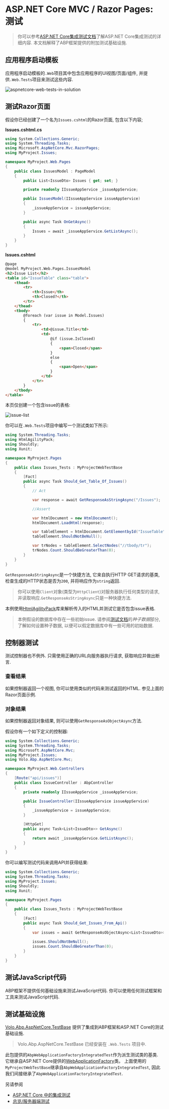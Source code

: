 # ASP.NET Core MVC / Razor Pages: 测试

> 你可以参考[ASP.NET Core集成测试文档](https://docs.microsoft.com/en-us/aspnet/core/test/integration-tests)了解ASP.NET Core集成测试的详细内容. 本文档解释了ABP框架提供的附加测试基础设施.

## 应用程序启动模板

应用程序启动模板的`.Web`项目其中包含应用程序的UI视图/页面/组件, 并提供`.Web.Tests`项目来测试这些内容.

![aspnetcore-web-tests-in-solution](../../images/aspnetcore-web-tests-in-solution.png)

## 测试Razor页面

假设你已经创建了一个名为`Issues.cshtml`的Razor页面, 包含以下内容;

**Issues.cshtml.cs**

````csharp
using System.Collections.Generic;
using System.Threading.Tasks;
using Microsoft.AspNetCore.Mvc.RazorPages;
using MyProject.Issues;

namespace MyProject.Web.Pages
{
    public class IssuesModel : PageModel
    {
        public List<IssueDto> Issues { get; set; }

        private readonly IIssueAppService _issueAppService;

        public IssuesModel(IIssueAppService issueAppService)
        {
            _issueAppService = issueAppService;
        }

        public async Task OnGetAsync()
        {
            Issues = await _issueAppService.GetListAsync();
        }
    }
}
````

**Issues.cshtml**

````html
@page
@model MyProject.Web.Pages.IssuesModel
<h2>Issue List</h2>
<table id="IssueTable" class="table">
    <thead>
        <tr>
            <th>Issue</th>
            <th>Closed?</th>
        </tr>
    </thead>
    <tbody>
        @foreach (var issue in Model.Issues)
        {
            <tr>
                <td>@issue.Title</td>
                <td>
                    @if (issue.IsClosed)
                    {
                        <span>Closed</span>
                    }
                    else
                    {
                        <span>Open</span>
                    }
                </td>
            </tr>
        }
    </tbody>
</table>
````

本页仅创建一个包含issue的表格:

![issue-list](../../images/issue-list.png)

你可以在`.Web.Tests`项目中编写一个测试类如下所示:

````csharp
using System.Threading.Tasks;
using HtmlAgilityPack;
using Shouldly;
using Xunit;

namespace MyProject.Pages
{
    public class Issues_Tests : MyProjectWebTestBase
    {
        [Fact]
        public async Task Should_Get_Table_Of_Issues()
        {
            // Act

            var response = await GetResponseAsStringAsync("/Issues");

            //Assert

            var htmlDocument = new HtmlDocument();
            htmlDocument.LoadHtml(response);

            var tableElement = htmlDocument.GetElementbyId("IssueTable");
            tableElement.ShouldNotBeNull();

            var trNodes = tableElement.SelectNodes("//tbody/tr");
            trNodes.Count.ShouldBeGreaterThan(0);
        }
    }
}
````

`GetResponseAsStringAsync`是一个快捷方法, 它来自执行HTTP GET请求的基类, 检查生成的HTTP状态是否为`200`, 并将响应作为`string`返回.

> 你可以使用`Client`对象(类型为`HttpClient`)对服务器执行任何类型的请求, 并读取响应.`GetResponseAsStringAsync`只是一种快捷方法.

本例使用[HtmlAgilityPack](https://html-agility-pack.net/)库来解析传入的HTML并测试它是否包含issue表格.

> 本例假设的数据库中存在一些初始issue. 请参阅[测试文档](../../Testing.md)的*种子数据*部分, 了解如何设置种子数据, 以便可以假定数据库中有一些可用的初始数据.

## 控制器测试

测试控制器也不例外. 只需使用正确的URL向服务器执行请求, 获取响应并做出断言.

### 查看结果

如果控制器返回一个视图, 你可以使用类似的代码来测试返回的HTML. 参见上面的Razor页面示例.

### 对象结果

如果控制器返回对象结果, 则可以使用`GetResponseAsObjectAsync`方法. 

假设你有一个如下定义的控制器:

````csharp
using System.Collections.Generic;
using System.Threading.Tasks;
using Microsoft.AspNetCore.Mvc;
using MyProject.Issues;
using Volo.Abp.AspNetCore.Mvc;

namespace MyProject.Web.Controllers
{
    [Route("api/issues")]
    public class IssueController : AbpController
    {
        private readonly IIssueAppService _issueAppService;

        public IssueController(IIssueAppService issueAppService)
        {
            _issueAppService = issueAppService;
        }

        [HttpGet]
        public async Task<List<IssueDto>> GetAsync()
        {
            return await _issueAppService.GetListAsync();
        }
    }
}
````

你可以编写测试代码来调用API并获得结果:

````csharp
using System.Collections.Generic;
using System.Threading.Tasks;
using MyProject.Issues;
using Shouldly;
using Xunit;

namespace MyProject.Pages
{
    public class Issues_Tests : MyProjectWebTestBase
    {
        [Fact]
        public async Task Should_Get_Issues_From_Api()
        {
            var issues = await GetResponseAsObjectAsync<List<IssueDto>>("/api/issues");
            
            issues.ShouldNotBeNull();
            issues.Count.ShouldBeGreaterThan(0);
        }
    }
}
````

## 测试JavaScript代码

ABP框架不提供任何基础设施来测试JavaScript代码. 你可以使用任何测试框架和工具来测试JavaScript代码.

## 测试基础设施

[Volo.Abp.AspNetCore.TestBase](https://www.nuget.org/packages/Volo.Abp.AspNetCore.TestBase) 提供了集成到ABP框架和ASP.NET Core的测试基础设施.

> Volo.Abp.AspNetCore.TestBase 已经安装在 `.Web.Tests` 项目中.

此包提供的`AbpWebApplicationFactoryIntegratedTest`作为派生测试类的基类. 它继承自ASP.NET Core提供的[WebApplicationFactory](https://learn.microsoft.com/zh-cn/aspnet/core/test/integration-tests)类。
上面使用的`MyProjectWebTestBase`继承自`AbpWebApplicationFactoryIntegratedTest`, 因此我们间接继承了`AbpWebApplicationFactoryIntegratedTest`.

另请参阅

* [ASP.NET Core 中的集成测试](https://learn.microsoft.com/zh-cn/aspnet/core/test/integration-tests)
* [总览/服务器端测试](../../Testing.md)
